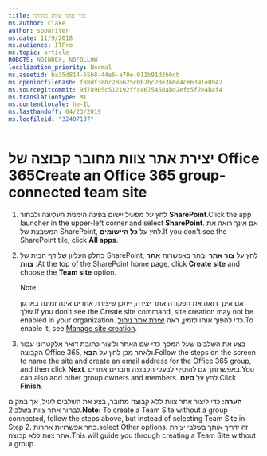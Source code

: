 ```yaml
---
title: צור אתר צוות מודרני
ms.author: clake
author: spowriter
ms.date: 11/9/2018
ms.audience: ITPro
ms.topic: article
ROBOTS: NOINDEX, NOFOLLOW
localization_priority: Normal
ms.assetid: ba35d814-55b8-44e6-a70e-011b91d2bbcb
ms.openlocfilehash: f88df38bc286625c0b2bc20e360e4ce6391e0942
ms.sourcegitcommit: 9d78905c512192ffc4675468abd2efc5f2e4baf4
ms.translationtype: MT
ms.contentlocale: he-IL
ms.lasthandoff: 04/23/2019
ms.locfileid: "32407137"
---
```

# <a name="create-an-office-365-group-connected-team-site"></a><span data-ttu-id="be375-102">יצירת אתר צוות מחובר קבוצה של Office 365</span><span class="sxs-lookup"><span data-stu-id="be375-102">Create an Office 365 group-connected team site</span></span>

1. <span data-ttu-id="be375-103">לחץ על מפעיל יישום בפינה הימנית העליונה ולבחור **SharePoint**.</span><span class="sxs-lookup"><span data-stu-id="be375-103">Click the app launcher in the upper-left corner and select **SharePoint**.</span></span> <span data-ttu-id="be375-104">אם אינך רואה את המשבצת של SharePoint, לחץ על **כל היישומים**.</span><span class="sxs-lookup"><span data-stu-id="be375-104">If you don't see the SharePoint tile, click **All apps**.</span></span>
    
2. <span data-ttu-id="be375-105">בחלק העליון של דף הבית של SharePoint, לחץ על **צור אתר** ובחר באפשרות **אתר צוות** .</span><span class="sxs-lookup"><span data-stu-id="be375-105">At the top of the SharePoint home page, click **Create site** and choose the **Team site** option.</span></span> 
    
    > [!NOTE]
    > <span data-ttu-id="be375-106">אם אינך רואה את הפקודה אתר יצירה, ייתכן שיצירת אתרים אינה זמינה בארגון שלך.</span><span class="sxs-lookup"><span data-stu-id="be375-106">If you don't see the Create site command, site creation may not be enabled in your organization.</span></span> <span data-ttu-id="be375-107">כדי להפוך אותו לזמין, ראה [יצירת אתר ניהול](https://go.microsoft.com/fwlink/?linkid=2009644).</span><span class="sxs-lookup"><span data-stu-id="be375-107">To enable it, see [Manage site creation](https://go.microsoft.com/fwlink/?linkid=2009644).</span></span> 
  
3. <span data-ttu-id="be375-108">בצע את השלבים שעל המסך כדי שם האתר וליצור כתובת דואר אלקטרוני עבור הקבוצה Office 365, ולאחר מכן לחץ על **הבא**.</span><span class="sxs-lookup"><span data-stu-id="be375-108">Follow the steps on the screen to name the site and create an email address for the Office 365 group, and then click **Next**.</span></span> <span data-ttu-id="be375-109">באפשרותך גם להוסיף לבעלי הקבוצה וחברים אחרים.</span><span class="sxs-lookup"><span data-stu-id="be375-109">You can also add other group owners and members.</span></span> <span data-ttu-id="be375-110">לחץ על **סיום**.</span><span class="sxs-lookup"><span data-stu-id="be375-110">Click **Finish**.</span></span>
  
 <span data-ttu-id="be375-111">**הערה:** כדי ליצור אתר צוות ללא קבוצה מחובר, בצע את השלבים לעיל, אך במקום לבחור אתר צוות בשלב 2.</span><span class="sxs-lookup"><span data-stu-id="be375-111">**Note:** To create a Team Site without a group connected, follow the steps above, but instead of selecting Team Site in Step 2.</span></span> <span data-ttu-id="be375-112">בחר אפשרויות אחרות.</span><span class="sxs-lookup"><span data-stu-id="be375-112">select Other options.</span></span> <span data-ttu-id="be375-113">זה ידריך אותך בשלבי יצירת אתר צוות ללא קבוצה.</span><span class="sxs-lookup"><span data-stu-id="be375-113">This will guide you through creating a Team Site without a group.</span></span> 
    

